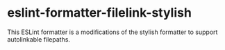 # eslint-formatter-filelink-stylish

This ESLint formatter is a modifications of the stylish formatter to support autolinkable filepaths.

  
